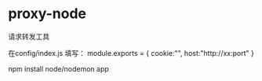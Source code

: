 # proxy-node
请求转发工具

在config/index.js 填写：
module.exports = {
    cookie:"",
    host:"http://xx:port"
}

npm install
node/nodemon app
